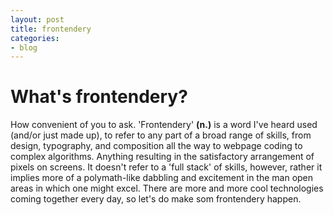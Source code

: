 ```yaml
---
layout: post
title: frontendery
categories:
- blog
---
```


# What's frontendery?

 How convenient of you to ask. 'Frontendery' __(n.)__ is a word I've heard used (and/or just made up), to refer to any part of a broad range of skills, from design, typography, and composition all the way to webpage coding to complex algorithms. Anything resulting in the satisfactory arrangement of pixels on screens. It doesn't refer to a 'full stack' of skills, however, rather it implies more of a polymath-like dabbling and excitement in the man open areas in which one might excel. There are more and more cool technologies coming together every day, so let's do make som frontendery happen.